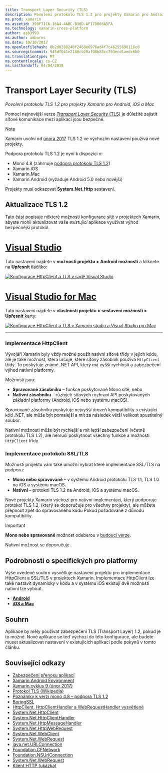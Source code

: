 ```yaml
---
title: Transport Layer Security (TLS)
description: Povolení protokolu TLS 1.2 pro projekty Xamarin pro Android, iOS a Mac
ms.prod: xamarin
ms.assetid: 399F71C6-16A4-4ABC-B30D-AF17D066A5FA
ms.technology: xamarin-cross-platform
author: asb3993
ms.author: amburns
ms.date: 10/10/2017
ms.openlocfilehash: 8b2d0288248f2468e6976ad4f7c46255690116c0
ms.sourcegitcommit: 945df041e2180cb20af08b83cc703ecd1aedc6b0
ms.translationtype: MT
ms.contentlocale: cs-CZ
ms.lasthandoff: 04/04/2018
---
```

# <a name="transport-layer-security-tls"></a>Transport Layer Security (TLS)

_Povolení protokolu TLS 1.2 pro projekty Xamarin pro Android, iOS a Mac_

Pomocí nejnovější verze [ _Transport Layer Security_ (TLS)](https://en.wikipedia.org/wiki/Transport_Layer_Security) je důležité zajistit síťové komunikace mezi aplikací jsou bezpečné.

> [!NOTE]
> Xamarin uvolní od [února 2017](https://releases.xamarin.com/stable-release-cycle-9/) TLS 1.2 ve výchozím nastavení používá nové projekty.

Podpora protokolu TLS 1.2 je nyní k dispozici v:

* Mono 4.8 (zahrnuje [podpora protokolu TLS 1.2](http://www.mono-project.com/docs/about-mono/releases/4.8.0/#tls-12-support))
* Xamarin.iOS
* Xamarin.Mac
* Xamarin.Android (vyžaduje Android 5.0 nebo novější)

Projekty musí odkazovat **System.Net.Http** sestavení. 

## <a name="updating-to-tls-12"></a>Aktualizace TLS 1.2

Tato část popisuje některé možnosti konfigurace sítě v projektech Xamarin, abyste mohli aktualizovat vaše _existující_ aplikace využívat výhod bezpečnější protokol.


# <a name="visual-studiotabvswin"></a>[Visual Studio](#tab/vswin)

Tato nastavení najdete v **možnosti projektu > Android možnosti** a kliknete na **Upřesnit** tlačítko: 

[![Konfigurace HttpClient a TLS v sadě Visual Studio](transport-layer-security-images/properties-vs-sml.png)](transport-layer-security-images/properties-vs.png#lightbox)

# <a name="visual-studio-for-mactabvsmac"></a>[Visual Studio for Mac](#tab/vsmac)
Tato nastavení najdete v **vlastnosti projektu > sestavení možnosti > Upřesnit** karty:

[![Konfigurace HttpClient a TLS v Xamarin studiu a Visual Studio pro Mac](transport-layer-security-images/properties-xs-sml.png)](transport-layer-security-images/properties-xs.png#lightbox)

-----


### <a name="httpclient-implementation"></a>Implementace HttpClient

Vývojáři Xamarin byly vždy možné použít nativní síťové třídy v jejich kódu, ale je také možnost, která určuje, které síťový zásobník používá `HttpClient` třídy. To poskytuje známé .NET API, který má vyšší rychlosti a zabezpečení výhod nativní platformy.

Možnosti jsou:

- **Spravované zásobníku** – funkce poskytované Mono sítě, nebo
- **Nativní zásobníku** – různých síťových rozhraní API poskytovaných základní platformy (Android, iOS nebo systému macOS).

Spravované zásobníku poskytuje nejvyšší úroveň kompatibility s existující kód .NET, ale může být pomalejší a mít za následek větší velikost spustitelný soubor.

Nativní možnosti může být rychlejší a mít lepší zabezpečení (včetně protokolu TLS 1.2), ale nemusí poskytnout všechny funkce a možnosti `HttpClient` třídy.


### <a name="ssltls-implementation"></a>Implementace protokolu SSL/TLS

Možnosti projektu vám také umožní vybrat které implementace SSL/TLS na podporu:

- **Mono nebo spravované** – v systému Android protokolu TLS 1.1, TLS 1.0 na iOS a systému macOS.
- **Nativní** – protokol TLS 1.2 na Android, iOS a systému macOS.

Nové projekty Xamarin výchozí pro nativní implementaci, který podporuje protokol TLS 1.2, (který se doporučuje pro všechny projekty), ale můžete přepnout zpět do spravovaného kódu Pokud požadované z důvodu kompatibility.

> [!IMPORTANT]
> **Mono nebo spravované** možnost odeberou v [budoucí verze](https://developer.xamarin.com/releases/ios/xamarin.ios_10/xamarin.ios_10.8/).
>
> Nativní možnost se doporučuje.

## <a name="platform-specific-details"></a>Podrobnosti o specifických pro platformy

Výše uvedené souhrn vysvětluje nastavení projektu pro implementace HttpClient a SSL/TLS v projektech Xamarin. Implementace HttpClient lze také nastavit dynamicky v kódu a v systému iOS existují dvě možnosti nativní lze vybírat.

- [**Android**](~/android/app-fundamentals/http-stack.md)
- [**iOS a Mac**](~/cross-platform/macios/http-stack.md)


## <a name="summary"></a>Souhrn

Aplikace by měly používat zabezpečení TLS (Transport Layer) 1.2, pokud je to možné.
Nové aplikace se teď výchozí do této konfigurace, ale budete muset aktualizovat nastavení v existujících aplikací podle pokynů v tomto článku.

## <a name="related-links"></a>Související odkazy

- [Zabezpečení přenosu aplikací](~/ios/app-fundamentals/ats.md)
- [Xamarin.Android Environment](~/android/deploy-test/environment.md)
- [Xamarin cyklus 9 (únor 2017)](https://releases.xamarin.com/stable-release-cycle-9/)
- [Protokol TLS (Wikipedia)](https://en.wikipedia.org/wiki/Transport_Layer_Security)
- [Poznámky k verzi mono 4.8 – podpora TLS 1.2](http://www.mono-project.com/docs/about-monohttps://developer.xamarin.com/releases/4.8.0/#tls-12-support)
- [BoringSSL](https://boringssl.googlesource.com/boringssl/)
- [HttpClient, HttpClientHandler a WebRequestHandler vysvětlené](https://blogs.msdn.microsoft.com/henrikn/2012/08/07/httpclient-httpclienthandler-and-webrequesthandler-explained/)
- [System.Net.HttpClient](https://msdn.microsoft.com/en-us/library/system.net.http.httpclient(v=vs.118).aspx)
- [System.Net.HttpClientHandler](https://msdn.microsoft.com/en-us/library/system.net.http.httpclienthandler(v=vs.118).aspx)
- [System.Net.HttpMessageHandler](https://msdn.microsoft.com/en-us/library/system.net.http.httpmessagehandler(v=vs.118).aspx)
- [System.Net.HttpWebRequest](https://msdn.microsoft.com/en-us/library/system.net.httpwebrequest(v=vs.110).aspx)
- [System.Net.WebClient](https://msdn.microsoft.com/en-us/library/system.net.webclient(v=vs.110).aspx)
- [System.Net.WebRequest](https://msdn.microsoft.com/en-us/library/system.net.webrequest(v=vs.110).aspx)
- [java.net.URLConnection](http://developer.android.com/reference/java/net/URLConnection.html)
- [Foundation.CFNetwork](https://developer.xamarin.com/api/type/CoreFoundation.CFNetwork/)
- [Foundation.NSUrlConnection](https://developer.xamarin.com/api/type/Foundation.NSUrlConnection/)
- [System.Net.WebRequest](https://msdn.microsoft.com/en-us/library/system.net.webrequest(v=vs.110).aspx)
- [Klient HTTP (ukázka)](https://developer.xamarin.com/samples/monotouch/HttpClient/)
